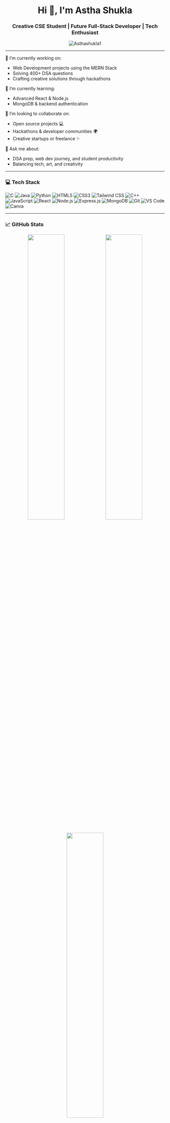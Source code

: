 <h1 align="center">Hi 👋, I'm Astha Shukla</h1>
<h3 align="center">Creative CSE Student | Future Full-Stack Developer | Tech Enthusiast</h3>

<p align="center">
  <img src="https://komarev.com/ghpvc/?username=your-github-username&label=Profile%20views&color=0e75b6&style=flat" alt="Asthashukla1" />
</p>

---

🔭 I’m currently working on:
- Web Development projects using the MERN Stack  
- Solving 400+ DSA questions  
- Crafting creative solutions through hackathons  

🌱 I’m currently learning:
- Advanced React & Node.js  
- MongoDB & backend authentication  


👯 I’m looking to collaborate on:
- Open source projects 💻  
- Hackathons & developer communities 🌍  
- Creative startups or freelance ✨  

💬 Ask me about:
- DSA prep, web dev journey, and student productivity  
- Balancing tech, art, and creativity  

---

### 💻 Tech Stack
![C](https://img.shields.io/badge/C-00599C?style=flat&logo=c&logoColor=white)
![Java](https://img.shields.io/badge/Java-ED8B00?style=flat&logo=java&logoColor=white)
![Python](https://img.shields.io/badge/Python-3776AB?style=flat&logo=python&logoColor=white)
![HTML5](https://img.shields.io/badge/HTML5-E34F26?style=flat&logo=html5&logoColor=white)
![CSS3](https://img.shields.io/badge/CSS3-1572B6?style=flat&logo=css3&logoColor=white)
![Tailwind CSS](https://img.shields.io/badge/Tailwind_CSS-38B2AC?style=flat&logo=tailwind-css&logoColor=white)
![C++](https://img.shields.io/badge/C++-00599C?style=flat&logo=c%2B%2B&logoColor=white)
![JavaScript](https://img.shields.io/badge/JavaScript-F7DF1E?style=flat&logo=javascript&logoColor=black)
![React](https://img.shields.io/badge/React-20232A?style=flat&logo=react&logoColor=61DAFB)
![Node.js](https://img.shields.io/badge/Node.js-339933?style=flat&logo=node.js&logoColor=white)
![Express.js](https://img.shields.io/badge/Express.js-000000?style=flat&logo=express&logoColor=white)
![MongoDB](https://img.shields.io/badge/MongoDB-47A248?style=flat&logo=mongodb&logoColor=white)
![Git](https://img.shields.io/badge/Git-F05032?style=flat&logo=git&logoColor=white)
![VS Code](https://img.shields.io/badge/VS_Code-007ACC?style=flat&logo=visual-studio-code&logoColor=white)
![Canva](https://img.shields.io/badge/Canva-00C4CC?style=flat&logo=canva&logoColor=white)

---

### 📈 GitHub Stats

<p align="center">
  <img src="https://github-readme-stats.vercel.app/api?username=Asthashukla1&show_icons=true&theme=radical" width="48%" />
  <img src="https://github-readme-streak-stats.herokuapp.com/?user=Asthashukla1&theme=radical" width="48%" />
</p>

<p align="center">
  <img src="https://github-readme-stats.vercel.app/api/top-langs/?username=Asthashukla1&layout=compact&theme=radical" width="48%" />
</p>

---

### 🏆 GitHub Trophies

<p align="center">
  <img src="https://github-profile-trophy.vercel.app/?username=Asthashukla1&theme=radical&no-frame=true&margin-w=4" />
</p>

---

### 🌸 A Little More About Me

- 🎓 Final-year CSE student passionate about tech & impact  
- 🎨 Love sketching, singing, and home décor  
- 💼 Working towards freelancing   


---

### 📫 Connect with me

<p align="left">
  <a href="https://linkedin.com/in/astha-shukla-0a036827b/" target="blank">
    <img align="center" src="https://cdn.jsdelivr.net/npm/simple-icons@3.0.1/icons/linkedin.svg" alt="LinkedIn" height="30" width="40" />
  </a>
  <a href="mailto:asthashukla160428@gmail.com" target="blank">
    <img align="center" src="https://cdn.jsdelivr.net/npm/simple-icons@3.0.1/icons/gmail.svg" alt="Gmail" height="30" width="40" />
  </a>
</p>

---

> *"Dreams become reality when you dare to begin."* — Astha 🚀

